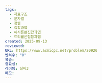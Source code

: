 ```yaml
---
tags:
  - 자료구조
  - 문자열
  - 정렬
  - 집합과맵
  - 해시를쓴집합과맵
  - 트리를쓴집합과맵
created: 2025-09-13
reviewed:
URL: https://www.acmicpc.net/problem/20920
반복수: "0"
복습:
중요성:
레이팅: 실버3
메모:
---
```

